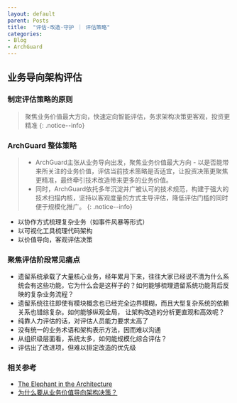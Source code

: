 ```yaml
---
layout: default
parent: Posts
title:  "评估·改造·守护 ｜ 评估策略"
categories:
- Blog
- ArchGuard
---
```


## 业务导向架构评估

### 制定评估策略的原则
> 聚焦业务价值最大方向，快速定向智能评估，务求架构决策更客观，投资更精准
{: .notice--info}

### ArchGuard 整体策略

> - ArchGuard主张从业务导向出发，聚焦业务价值最大方向 - 以是否能带来所关注的业务价值，评估当前技术策略是否适宜，让投资决策更聚焦更精准，最终牵引技术改造带来更多的业务价值。
> - 同时，ArchGuard依托多年沉淀并广被认可的技术规范，构建于强大的技术扫描内核，坚持以客观度量的方式主导评估，降低评估门槛的同时便于规模化推广。
{: .notice--info}

* 以协作方式梳理复杂业务（如事件风暴等形式）
* 以可视化工具梳理代码架构
* 以价值导向，客观评估决策

### 聚焦评估阶段常见痛点
* 遗留系统承载了大量核心业务，经年累月下来，往往大家已经说不清为什么系统会有这些功能，它为什么会是这样子的？如何能够梳理遗留系统功能背后反映的复杂业务流程？
* 遗留系统往往即使有模块概念也已经完全边界模糊，而且大型复杂系统的依赖关系也错综复杂。如何能够纵观全局， 让架构改造的分析更直观和高效呢？
* 纯靠人力评估的话，对评估人员能力要求太高了
* 没有统一的业务术语和架构表示方法，因而难以沟通
* 从组织级层面看，系统太多，如何能规模化综合评估？
* 评估出了改进项，但难以排定改造的优先级


### 相关参考
* [The Elephant in the Architecture](https://martinfowler.com/articles/value-architectural-attribute.html)
* [为什么要从业务价值导向架构决策？](https://zhuanlan.zhihu.com/p/111293116)

